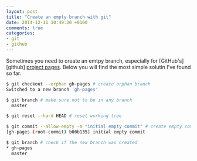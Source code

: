 ```yaml
---
layout: post
title: "Create an empty branch with git"
date: 2014-12-11 10:49:20 +0100
comments: true
categories: 
- git
- github
---
```


Sometimes you need to create an emtpy branch, especially for [GitHub's][github] [project pages](https://help.github.com/articles/user-organization-and-project-pages/#project-pages). Below you will find the most simple solutin I've found so far.
<!--more-->

``` sh
$ git checkout --orphan gh-pages # create orphan branch
Switched to a new branch 'gh-pages'

$ git branch # make sure not to be in any branch
  master

$ git reset --hard HEAD # reset working tree

$ git commit --allow-empty -m "initial empty commit" # create empty commit, best practice
[gh-pages (root-commit) b00b135] initial empty commit

$ git branch # check if the new branch was created
* gh-pages
  master
```
